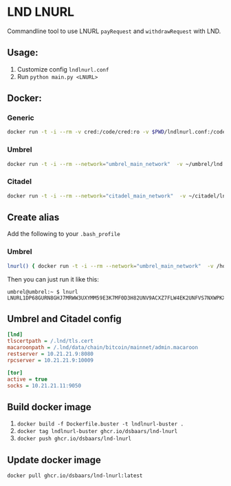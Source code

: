 # LND LNURL

Commandline tool to use LNURL `payRequest` and `withdrawRequest` with LND.

## Usage:

1. Customize config `lndlnurl.conf` 
2. Run `python main.py <LNURL>`

## Docker:

### Generic
````sh
docker run -t -i --rm -v cred:/code/cred:ro -v $PWD/lndlnurl.conf:/code/lndlnurl.conf ghcr.io/dsbaars/lnd-lnurl  LNURL1DP68GURN8GHJ7MRWW3UXYMM59E3K7MF0D3H82UNV9ACXZ7FLW4EK2UNFVS7NXWPKXSURYYAF0CA
````

### Umbrel

````sh
docker run -t -i --rm --network="umbrel_main_network"  -v ~/umbrel/lnd:/.lnd:ro -v $PWD/lndlnurl.conf:/code/lndlnurl.conf ghcr.io/dsbaars/lnd-lnurl:latest  LNURL1DP68GURN8GHJ7MRWW3UXYMM59E3K7MF0D3H82UNV9ACXZ7FLW4EK2UNFVS7NXWPKXSURYYAF0CA
````

### Citadel

```sh
docker run -t -i --rm --network="citadel_main_network"  -v ~/citadel/lnd:/.lnd:ro -v $PWD/lndlnurl.conf:/code/lndlnurl.conf ghcr.io/dsbaars/lnd-lnurl:latest  LNURL1DP68GURN8GHJ7MRWW3UXYMM59E3K7MF0D3H82UNV9ACXZ7FLW4EK2UNFVS7NXWPKXSURYYAF0CA
```

## Create alias
Add the following to your `.bash_profile`

### Umbrel

```bash
lnurl() { docker run -t -i --rm --network="umbrel_main_network"  -v /home/umbrel/umbrel/lnd:/.lnd:ro -v /home/umbrel/lndlnurl.conf:/code/lndlnurl.conf ghcr.io/dsbaars/lnd-lnurl:latest $1; } 
````

Then you can just run it like this:
````prompt
umbrel@umbrel:~ $ lnurl LNURL1DP68GURN8GHJ7MRWW3UXYMM59E3K7MF0D3H82UNV9ACXZ7FLW4EK2UNFVS7NXWPKXSURYYAF0CA
````

## Umbrel and Citadel config

````ini
[lnd]
tlscertpath = /.lnd/tls.cert
macaroonpath = /.lnd/data/chain/bitcoin/mainnet/admin.macaroon
restserver = 10.21.21.9:8080
rpcserver = 10.21.21.9:10009

[tor]
active = true
socks = 10.21.21.11:9050
````

## Build docker image

1. `docker build -f Dockerfile.buster -t lndlnurl-buster .`
2. `docker tag lndlnurl-buster ghcr.io/dsbaars/lnd-lnurl`
3. `docker push ghcr.io/dsbaars/lnd-lnurl`

## Update docker image

`docker pull ghcr.io/dsbaars/lnd-lnurl:latest`

